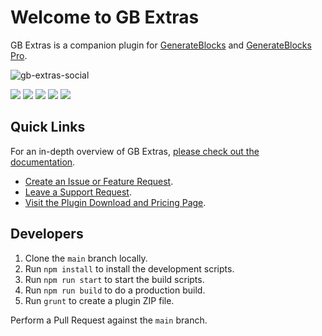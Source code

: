 # Welcome to GB Extras

GB Extras is a companion plugin for <a href="https://generateblocks.com/?ref=527">GenerateBlocks</a> and <a href="https://generateblocks.com/pro/?ref=527">GenerateBlocks Pro</a>.

![gb-extras-social](https://github.com/DLXPlugins/gb-extras/assets/636521/988b45cc-959a-4e74-a865-425429b347f3)

<img src="https://img.shields.io/badge/node-18.12.1-green" /> <img src="https://img.shields.io/badge/NPM-8.19.2-blue" /> <img src="https://img.shields.io/badge/Webpack-5.74.0-orange" /> <img src="https://img.shields.io/badge/webpack--cli-4.10.0-orange" /> <img src="https://img.shields.io/badge/%40wordpress%2Fscripts-%5E23.3.0-green" />

## Quick Links

For an in-depth overview of GB Extras, <a href="https://docs.dlxplugins.com/v/gb-extras/">please check out the documentation</a>.

* <a href="https://github.com/DLXPlugins/gb-extras/issues/new">Create an Issue or Feature Request</a>.
* <a href="https://dlxplugins.com/support/">Leave a Support Request</a>.
* <a href="https://dlxplugins.com/plugins/gb-extras/">Visit the Plugin Download and Pricing Page</a>.

## Developers

1. Clone the `main` branch locally.
2. Run `npm install` to install the development scripts.
3. Run `npm run start` to start the build scripts.
4. Run `npm run build` to do a production build.
5. Run `grunt` to create a plugin ZIP file.

Perform a Pull Request against the `main` branch.

